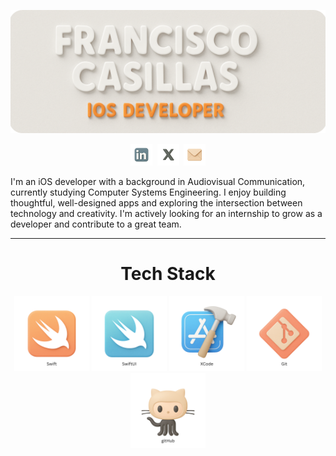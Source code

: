 ![Mi banner](assets/banner14.png)

<p align="center"><a href="https://www.linkedin.com/in/franciscoxcode/" target="_blank"><img src="assets/linkedin2.png" alt="LinkedIn" width="35" /></a>&nbsp;&nbsp;<a href="https://x.com/franciscoxcode" target="_blank"><img src="assets/x2.png" alt="X" width="35" /></a>&nbsp;&nbsp;<a href="mailto:fxcasillas.dev@gmail.com"><img src="assets/mail2.png" alt="Email" width="35" /></a></p>

I'm an iOS developer with a background in Audiovisual Communication, currently studying Computer Systems Engineering. I enjoy building thoughtful, well-designed apps and exploring the intersection between technology and creativity. I'm actively looking for an internship to grow as a developer and contribute to a great team.

---

<h1 align="center">Tech Stack</h1>
<p align="center">
  <img src="assets/swift.png" alt="Swift" width="120" />
  <img src="assets/swiftui.png" alt="SwiftUI" width="120" />
  <img src="assets/xcode.png" alt="Xcode" width="120" />
  <img src="assets/git.png" alt="Git" width="120" />
  <img src="assets/github.png" alt="GitHub" width="120" />
</p>

